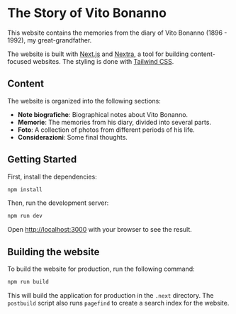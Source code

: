 # The Story of Vito Bonanno

This website contains the memories from the diary of Vito Bonanno (1896 - 1992), my great-grandfather.

The website is built with [Next.js](https://nextjs.org) and [Nextra](https://nextra.site), a tool for building content-focused websites. The styling is done with [Tailwind CSS](https://tailwindcss.com).

## Content

The website is organized into the following sections:

- **Note biografiche**: Biographical notes about Vito Bonanno.
- **Memorie**: The memories from his diary, divided into several parts.
- **Foto**: A collection of photos from different periods of his life.
- **Considerazioni**: Some final thoughts.

## Getting Started

First, install the dependencies:

```bash
npm install
```

Then, run the development server:

```bash
npm run dev
```

Open [http://localhost:3000](http://localhost:3000) with your browser to see the result.

## Building the website

To build the website for production, run the following command:

```bash
npm run build
```

This will build the application for production in the `.next` directory. The `postbuild` script also runs `pagefind` to create a search index for the website.
